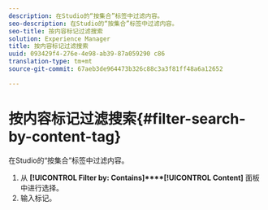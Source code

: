 ```yaml
---
description: 在Studio的“按集合”标签中过滤内容。
seo-description: 在Studio的“按集合”标签中过滤内容。
seo-title: 按内容标记过滤搜索
solution: Experience Manager
title: 按内容标记过滤搜索
uuid: 093429f4-276e-4e98-ab39-87a059290 c86
translation-type: tm+mt
source-git-commit: 67aeb3de964473b326c88c3a3f81ff48a6a12652

---
```



# 按内容标记过滤搜索{#filter-search-by-content-tag}

在Studio的“按集合”标签中过滤内容。

1. 从 **[!UICONTROL Filter by: Contains]****[!UICONTROL Content]** 面板中进行选择。
1. 输入标记。
